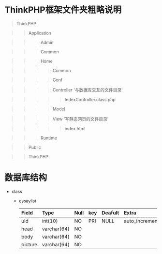 # ThinkPHP框架文件夹粗略说明
>ThinkPHP

>>Application

>>>Admin

>>>Common

>>>Home

>>>>Common

>>>>Conf

>>>>Controller '与数据库交互的文件目录'

>>>>>IndexController.class.php

>>>>Model

>>>>View '写静态网页的文件目录'

>>>>>index.html 

>>>Runtime

>>Public

>>ThinkPHP



# 数据库结构
* class
  * essaylist

    | Field | Type      | Null | key | Deafult | Extra        |
    |:----- |:----------|:-----|:----|:--------|:-------------|
    |uid    |int(10)    |NO    |PRI  |NULL     |auto_increment|
    |head   |varchar(64)|NO    |     |         |              |
    |body   |varchar(64)|NO    |     |         |              |
    |picture|varchar(64)|NO    |     |         |              |
